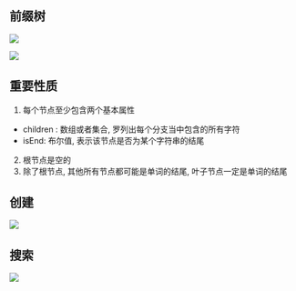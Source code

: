## 前缀树

![](https://youpaiyun.zongqilive.cn/image/20200927171503.png)


![](https://youpaiyun.zongqilive.cn/image/20200927171918.png)

## 重要性质
1. 每个节点至少包含两个基本属性
- children : 数组或者集合, 罗列出每个分支当中包含的所有字符
- isEnd: 布尔值, 表示该节点是否为某个字符串的结尾

2. 根节点是空的
3. 除了根节点, 其他所有节点都可能是单词的结尾, 叶子节点一定是单词的结尾


## 创建
![](https://youpaiyun.zongqilive.cn/image/20200927173012.png)

## 搜索
![](https://youpaiyun.zongqilive.cn/image/20200927173301.png)




















